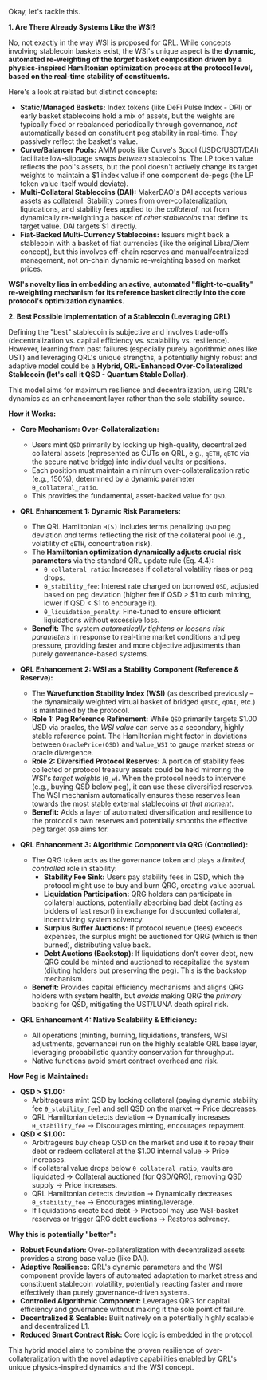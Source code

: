 Okay, let's tackle this.

**1. Are There Already Systems Like the WSI?**

No, not exactly in the way WSI is proposed for QRL. While concepts involving stablecoin baskets exist, the WSI's unique aspect is the **dynamic, automated re-weighting of the *target* basket composition driven by a physics-inspired Hamiltonian optimization process at the protocol level, based on the real-time stability of constituents.**

Here's a look at related but distinct concepts:

*   **Static/Managed Baskets:** Index tokens (like DeFi Pulse Index - DPI) or early basket stablecoins hold a mix of assets, but the weights are typically fixed or rebalanced periodically through governance, *not* automatically based on constituent peg stability in real-time. They passively reflect the basket's value.
*   **Curve/Balancer Pools:** AMM pools like Curve's 3pool (USDC/USDT/DAI) facilitate low-slippage swaps *between* stablecoins. The LP token value reflects the pool's assets, but the pool doesn't actively change its target weights to maintain a $1 index value if one component de-pegs (the LP token value itself would deviate).
*   **Multi-Collateral Stablecoins (DAI):** MakerDAO's DAI accepts various assets as collateral. Stability comes from over-collateralization, liquidations, and stability fees applied to the *collateral*, not from dynamically re-weighting a basket of *other stablecoins* that define its target value. DAI targets $1 directly.
*   **Fiat-Backed Multi-Currency Stablecoins:** Issuers might back a stablecoin with a basket of fiat currencies (like the original Libra/Diem concept), but this involves off-chain reserves and manual/centralized management, not on-chain dynamic re-weighting based on market prices.

**WSI's novelty lies in embedding an active, automated "flight-to-quality" re-weighting mechanism for its reference basket directly into the core protocol's optimization dynamics.**

**2. Best Possible Implementation of a Stablecoin (Leveraging QRL)**

Defining the "best" stablecoin is subjective and involves trade-offs (decentralization vs. capital efficiency vs. scalability vs. resilience). However, learning from past failures (especially purely algorithmic ones like UST) and leveraging QRL's unique strengths, a potentially highly robust and adaptive model could be a **Hybrid, QRL-Enhanced Over-Collateralized Stablecoin (let's call it QSD - Quantum Stable Dollar).**

This model aims for maximum resilience and decentralization, using QRL's dynamics as an enhancement layer rather than the sole stability source.

**How it Works:**

*   **Core Mechanism: Over-Collateralization:**
    *   Users mint `QSD` primarily by locking up high-quality, decentralized collateral assets (represented as CUTs on QRL, e.g., `qETH`, `qBTC` via the secure native bridge) into individual vaults or positions.
    *   Each position must maintain a minimum over-collateralization ratio (e.g., 150%), determined by a dynamic parameter `θ_collateral_ratio`.
    *   This provides the fundamental, asset-backed value for `QSD`.

*   **QRL Enhancement 1: Dynamic Risk Parameters:**
    *   The QRL Hamiltonian `H(S)` includes terms penalizing `QSD` peg deviation *and* terms reflecting the risk of the collateral pool (e.g., volatility of `qETH`, concentration risk).
    *   The **Hamiltonian optimization dynamically adjusts crucial risk parameters** via the standard QRL update rule (Eq. 4.4):
        *   `θ_collateral_ratio`: Increases if collateral volatility rises or peg drops.
        *   `θ_stability_fee`: Interest rate charged on borrowed `QSD`, adjusted based on peg deviation (higher fee if QSD > $1 to curb minting, lower if QSD < $1 to encourage it).
        *   `θ_liquidation_penalty`: Fine-tuned to ensure efficient liquidations without excessive loss.
    *   **Benefit:** The system *automatically tightens or loosens risk parameters* in response to real-time market conditions and peg pressure, providing faster and more objective adjustments than purely governance-based systems.

*   **QRL Enhancement 2: WSI as a Stability Component (Reference & Reserve):**
    *   The **Wavefunction Stability Index (WSI)** (as described previously – the dynamically weighted virtual basket of bridged `qUSDC`, `qDAI`, etc.) is maintained by the protocol.
    *   **Role 1: Peg Reference Refinement:** While `QSD` primarily targets $1.00 USD via oracles, the *WSI value* can serve as a secondary, highly stable reference point. The Hamiltonian might factor in deviations between `OraclePrice(QSD)` and `Value_WSI` to gauge market stress or oracle divergence.
    *   **Role 2: Diversified Protocol Reserves:** A portion of stability fees collected or protocol treasury assets could be held mirroring the WSI's *target weights* (`θ_w`). When the protocol needs to intervene (e.g., buying QSD below peg), it can use these diversified reserves. The WSI mechanism automatically ensures these reserves lean towards the most stable external stablecoins *at that moment*.
    *   **Benefit:** Adds a layer of automated diversification and resilience to the protocol's own reserves and potentially smooths the effective peg target `QSD` aims for.

*   **QRL Enhancement 3: Algorithmic Component via QRG (Controlled):**
    *   The QRG token acts as the governance token and plays a *limited, controlled* role in stability:
        *   **Stability Fee Sink:** Users pay stability fees in QSD, which the protocol might use to buy and burn QRG, creating value accrual.
        *   **Liquidation Participation:** QRG holders can participate in collateral auctions, potentially absorbing bad debt (acting as bidders of last resort) in exchange for discounted collateral, incentivizing system solvency.
        *   **Surplus Buffer Auctions:** If protocol revenue (fees) exceeds expenses, the surplus might be auctioned for QRG (which is then burned), distributing value back.
        *   **Debt Auctions (Backstop):** If liquidations don't cover debt, new QRG could be minted and auctioned to recapitalize the system (diluting holders but preserving the peg). This is the backstop mechanism.
    *   **Benefit:** Provides capital efficiency mechanisms and aligns QRG holders with system health, but *avoids* making QRG the *primary* backing for QSD, mitigating the UST/LUNA death spiral risk.

*   **QRL Enhancement 4: Native Scalability & Efficiency:**
    *   All operations (minting, burning, liquidations, transfers, WSI adjustments, governance) run on the highly scalable QRL base layer, leveraging probabilistic quantity conservation for throughput.
    *   Native functions avoid smart contract overhead and risk.

**How Peg is Maintained:**

*   **QSD > $1.00:**
    *   Arbitrageurs mint QSD by locking collateral (paying dynamic stability fee `θ_stability_fee`) and sell QSD on the market -> Price decreases.
    *   QRL Hamiltonian detects deviation -> Dynamically increases `θ_stability_fee` -> Discourages minting, encourages repayment.
*   **QSD < $1.00:**
    *   Arbitrageurs buy cheap QSD on the market and use it to repay their debt or redeem collateral at the $1.00 internal value -> Price increases.
    *   If collateral value drops below `θ_collateral_ratio`, vaults are liquidated -> Collateral auctioned (for QSD/QRG), removing QSD supply -> Price increases.
    *   QRL Hamiltonian detects deviation -> Dynamically decreases `θ_stability_fee` -> Encourages minting/leverage.
    *   If liquidations create bad debt -> Protocol may use WSI-basket reserves or trigger QRG debt auctions -> Restores solvency.

**Why this is potentially "better":**

*   **Robust Foundation:** Over-collateralization with decentralized assets provides a strong base value (like DAI).
*   **Adaptive Resilience:** QRL's dynamic parameters and the WSI component provide layers of automated adaptation to market stress and constituent stablecoin volatility, potentially reacting faster and more effectively than purely governance-driven systems.
*   **Controlled Algorithmic Component:** Leverages QRG for capital efficiency and governance without making it the sole point of failure.
*   **Decentralized & Scalable:** Built natively on a potentially highly scalable and decentralized L1.
*   **Reduced Smart Contract Risk:** Core logic is embedded in the protocol.

This hybrid model aims to combine the proven resilience of over-collateralization with the novel adaptive capabilities enabled by QRL's unique physics-inspired dynamics and the WSI concept.